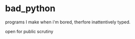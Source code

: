 # bad_python

<p>programs I make when i'm bored, therfore inattentively typed.<p>
<p>open for public scrutiny<p>
 